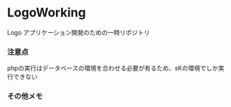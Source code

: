 # LogoWorking
Logo アプリケーション開発のための一時リポジトリ  

### 注意点  
phpの実行はデータベースの環境を合わせる必要が有るため、sKの環境でしか実行できない  

### その他メモ
